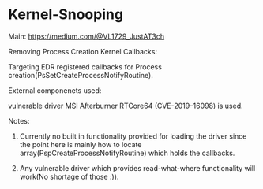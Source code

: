 # Kernel-Snooping

Main: https://medium.com/@VL1729_JustAT3ch

Removing Process Creation Kernel Callbacks:

Targeting EDR registered callbacks for Process creation(PsSetCreateProcessNotifyRoutine).

External componenets used:

vulnerable driver MSI Afterburner RTCore64 (CVE-2019–16098) is used.

Notes:

1. Currently no built in functionality provided for loading the driver since the point here is mainly how to locate      array(PspCreateProcessNotifyRoutine) which holds the callbacks.

2. Any vulnerable driver which provides read-what-where functionality will work(No shortage of those :)). 

